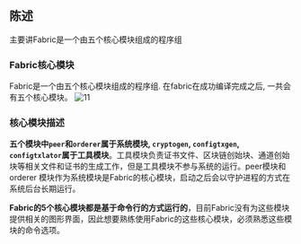 ﻿## **陈述**
主要讲Fabric是一个由五个核心模块组成的程序组
 
### **Fabric核心模块**
Fabric是一个由五个核心模块组成的程序组. 在fabric在成功编译完成之后, 一共会有五个核心模块。
 ![11](https://img-blog.csdnimg.cn/20181118192559216.png?x-oss-process=image/watermark,type_ZmFuZ3poZW5naGVpdGk,shadow_10,text_aHR0cHM6Ly9ibG9nLmNzZG4ubmV0L2Jvc3MyOTY3,size_16,color_FFFFFF,t_70)
 ### **核心模块描述**
 **五个模块中`peer`和`orderer`属于系统模块, `cryptogen`, `configtxgen`, `configtxlator`属于工具模块**。工具模块负责证书文件、区块链创始块、通道创始块等相关文件和证书的生成工作，但是工具模块不参与系统的运行。peer模块和 orderer 模块作为系统模块是Fabric的核心模块，启动之后会以守护进程的方式在系统后台长期运行。

**Fabric的5个核心模块都是基于命令行的方式运行的**，目前Fabric没有为这些模块提供相关的图形界面，因此想要熟练使用Fabric的这些核心模块，必须熟悉这些模块的命令选项。
